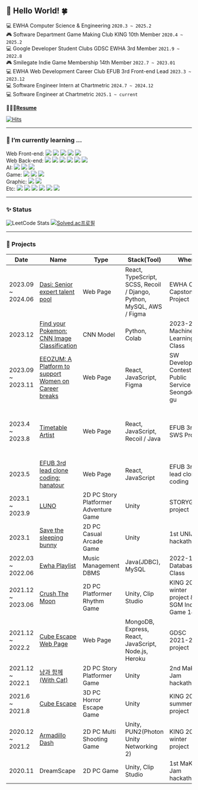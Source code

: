 ## 🐬 Hello World! 🍀
💻 EWHA Computer Science & Engineering ```2020.3 ~ 2025.2```<br>
🎮️ Software Department Game Making Club KING 10th Member ```2020.4 ~ 2025.2```<br>
💻 Google Developer Student Clubs GDSC EWHA 3rd Member ```2021.9 ~ 2022.8```<br>
🎮️ Smilegate Indie Game Membership 14th Member ```2022.7 ~ 2023.01```<br>
💻 EWHA Web Development Career Club EFUB 3rd Front-end Lead ```2023.3 ~ 2023.12```<br>
💻 Software Engineer Intern at Chartmetric ```2024.7 ~ 2024.12```<br>
💻 Software Engineer at Chartmetric ```2025.1 ~ current```

👩🏻‍💻[**Resume**](https://drive.google.com/file/d/1xOggItx2KEkaP1yNR8lWPMH7Te9zBpl5/view?usp=sharing)

[![Hits](https://hits.seeyoufarm.com/api/count/incr/badge.svg?url=https%3A%2F%2Fgithub.com%2Fhanby-choi&count_bg=%23C7F6FF&title_bg=%23B0D5FF&icon=github.svg&icon_color=%23E7E7E7&title=hits&edge_flat=false)](https://hits.seeyoufarm.com)
- - -
### 🌱 I’m currently learning ...
Web Front-end: <img src="https://img.shields.io/badge/HTML5-E34F26?style=flat-square&logo=HTML5&logoColor=ffffff"/> 
<img src="https://img.shields.io/badge/CSS-1572B6?style=flat-square&logo=css3&logoColor=white">
<img src="https://img.shields.io/badge/JavaScript-F7DF1E?style=flat-square&logo=javascript&logoColor=black">
<img src="https://img.shields.io/badge/TypeScript-3178C6?style=flat-square&logo=typescript&logoColor=white">
<img src="https://img.shields.io/badge/React-61DAFB?style=flat-square&logo=react&logoColor=black"> <br>
Web Back-end: <img src="https://img.shields.io/badge/Django-092E20?style=flat-square&logo=Django&logoColor=white">
<img src="https://img.shields.io/badge/Python-3776AB?style=flat-square&logo=Python&logoColor=ffffff"/>
<img src="https://img.shields.io/badge/Node.js-339933?style=flat-square&logo=Node.js&logoColor=white">
<img src="https://img.shields.io/badge/MySQL-4479A1?style=flat-square&logo=mysql&logoColor=white"> 
<img src="https://img.shields.io/badge/MariaDB-003545?style=flat-square&logo=mariaDB&logoColor=white">
<img src="https://img.shields.io/badge/MongoDB-47A248?style=flat-square&logo=MongoDB&logoColor=white"><br>
AI: <img src="https://img.shields.io/badge/Python-3776AB?style=flat-square&logo=Python&logoColor=ffffff"/>
<img src="https://img.shields.io/badge/Jupyter-F37626?style=flat-square&logo=Jupyter&logoColor=white">
<img src="https://img.shields.io/badge/Google Colab-F9AB00?style=flat-square&logo=googlecolab&logoColor=white">
<br>
Game: <img src="https://img.shields.io/badge/Unity-000000?style=flat-square&logo=Unity&logoColor=ffffff"/>
<img src="https://img.shields.io/badge/C Sharp-239120.svg?&style=flat-square&logo=Csharp&logoColor=white"/>
<img src="https://img.shields.io/badge/PUN2(Photon)-368AFF?style=flat-square&logo=Photon&logoColor=ffffff"/><br>
Graphic: <img src="https://img.shields.io/badge/Blender-F5792A?style=flat-square&logo=Blender&logoColor=white">
<img src="https://img.shields.io/badge/Figma-F24E1E?style=flat-square&logo=Figma&logoColor=white"> <br> 
Etc: <img src="https://img.shields.io/badge/C++-00599C?style=flat-square&logo=Cplusplus&logoColor=ffffff"/> 
<img src="https://img.shields.io/badge/Java-007396?style=flat-square&logo=Java&logoColor=ffffff"/>
<img src="https://img.shields.io/badge/C-A8B9CC?style=flat-square&logo=C&logoColor=white"/>
<img src="https://img.shields.io/badge/GitHub-181717?style=flat-square&logo=github&logoColor=white"> 
<img src="https://img.shields.io/badge/Linux-FCC624?style=flat-square&logo=Linux&logoColor=ffffff"/> 
<img src="https://img.shields.io/badge/Heroku-430098?style=flat-square&logo=heroku&logoColor=white"> 
- - -
### ✨ Status
![LeetCode Stats](https://leetcard.jacoblin.cool/hanna0135?theme=unicorn&font=Noto%20Serif%20KR)
[![Solved.ac프로필](http://mazassumnida.wtf/api/v2/generate_badge?boj=hanby01)](https://solved.ac/hanby01)
- - -
### 📄 Projects
|Date|Name|Type|Stack(Tool)|Where|Role|Deploy|
|------|---|---|---|---|---|---|
|2023.09 ~ 2024.06 |[Dasi: Senior expert talent pool](https://github.com/orgs/Gamja-dori/repositories)|Web Page|React, TypeScript, SCSS, Recoil / Django, Python, MySQL, AWS / Figma|EWHA CSE Capstone Project|Web Front-end/Back-end Programming, UI/UX Design|[Web](https://www.dasi-expert.com/)|
|2023.12|[Find your Pokemon: CNN Image Classification](https://github.com/SeoYeomm/Find-Your-Pokemon)|CNN Model|Python, Colab|2023-2 Machine Learning Class|Design and code Model Input/Output|[Github](https://github.com/SeoYeomm/Find-Your-Pokemon)|
|2023.09 ~ 2023.11|[EEOZUM: A Platform to support Women on Career breaks](https://github.com/Mt-EB-Rainbow/front)|Web Page|React, JavaScript, Figma|SW Developing Contest for Public Service in Seongdong-gu|Web Front-end Programming, UI/UX Design|[Web](https://eeozum.vercel.app/)|
|2023.4 ~ 2023.8|[Timetable Artist](https://github.com/SamwaMoney/Timetable-Artist-front)|Web Page|React, JavaScript, Recoil / Java|EFUB 3rd SWS Project|Web Front-end Programming, Designing Timetable Scoring Algorithm|[Web](https://time-table-artist.vercel.app/)|
|2023.5|[EFUB 3rd lead clone coding: hanatour](https://github.com/EFUB3-LEAD1/EFUB3-LEAD1-FRONT)|Web Page|React, JavaScript|EFUB 3rd lead clone coding|Front-end Programming|[Web](https://clone.htour.xyz/) |
|2023.1 ~ 2023.9|[LUNO](https://github.com/Team-LUNO/LUNO)|2D PC Story Platformer Adventure Game|Unity|STORYG project|Programming||
|2023.1|[Save the sleeping bunny](https://github.com/hanby-choi/UNIJAM_6)|2D PC Casual Arcade Game|Unity|1st UNIJAM hackathon|Main Programming|[Web](https://hanby-choi.github.io/UNIJAM_Bunny_Web/)|
|2022.03 ~ 2022.06|[Ewha Playlist](https://github.com/flowersayo/Ewha_Playlist)|Music Management DBMS|Java(JDBC), MySQL|2022-1 Database Class|Programming|[GitHub](https://github.com/flowersayo/Ewha_Playlist)|
|2021.12 ~ 2023.06|[Crush The Moon](https://github.com/CrushTheMoon/The-Sweeper)|2D PC Platformer Rhythm Game|Unity, Clip Studio|KING 2021-winter project & SGM Indie Game 14th|Graphic(Art), Programming||
|2021.12 ~ 2022.2|[Cube Escape Web Page](https://github.com/gdscewha-3rd/Project-CubeEscapeWeb)|Web Page|MongoDB, Express, React, JavaScript, Node.js, Heroku|GDSC 2021-2 project|Web Front-end/Back-end Programming|[Web](https://cube-escape-hanby-choi.koyeb.app/)|
|2021.12 ~ 2022.1|[냥과 함께(With Cat)](https://github.com/sunnyineverywhere/MaKingJAM_With-Cat)|2D PC Story Platformer Game|Unity|2nd MaKING Jam hackathon|Programming||
|2021.6 ~ 2021.8|[Cube Escape](https://github.com/Cube-escape/CubeEscape)|3D PC Horror Escape Game|Unity|KING 2021-summer project|Programming|[Web](https://cube-escape-hanby-choi.koyeb.app/)|
|2020.12 ~ 2021.2|[Armadillo Dash](https://github.com/Armadillo-Project/armadillo)|2D PC Multi Shooting Game|Unity, PUN2(Photon Unity Networking 2)|KING 2020-winter project|Programming||
|2020.11|DreamScape|2D PC Game|Unity, Clip Studio|1st MaKING Jam hackathon|Graphic(Art)||
